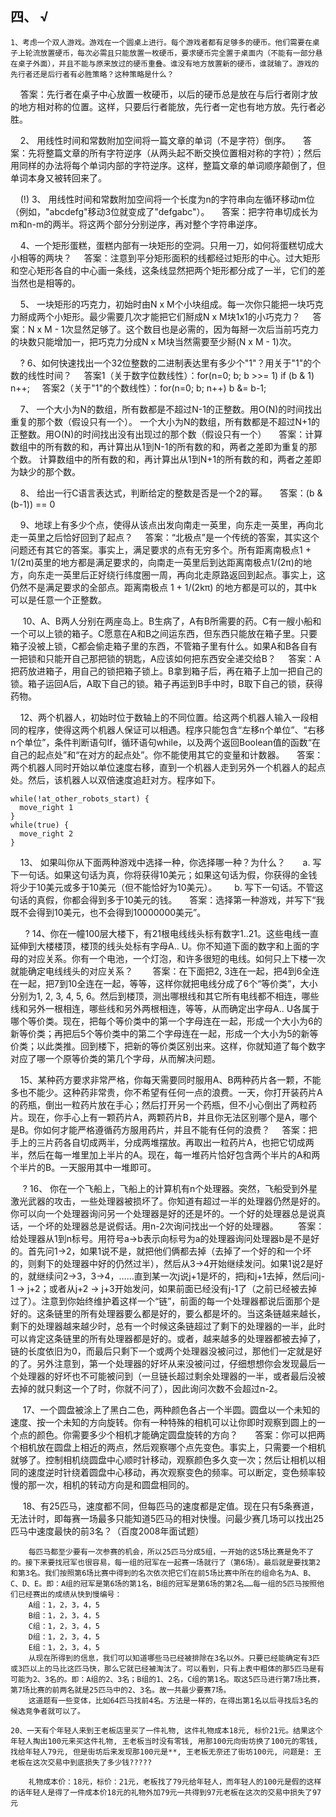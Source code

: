 ## 四、 √

    1、考虑一个双人游戏。游戏在一个圆桌上进行。每个游戏者都有足够多的硬币。他们需要在桌子上轮流放置硬币，每次必需且只能放置一枚硬币，要求硬币完全置于桌面内（不能有一部分悬在桌子外面），并且不能与原来放过的硬币重叠。谁没有地方放置新的硬币，谁就输了。游戏的先行者还是后行者有必胜策略？这种策略是什么？

    答案：先行者在桌子中心放置一枚硬币，以后的硬币总是放在与后行者刚才放的地方相对称的位置。这样，只要后行者能放，先行者一定也有地方放。先行者必胜。

    2、 用线性时间和常数附加空间将一篇文章的单词（不是字符）倒序。
    答案：先将整篇文章的所有字符逆序（从两头起不断交换位置相对称的字符）；然后用同样的办法将每个单词内部的字符逆序。这样，整篇文章的单词顺序颠倒了，但单词本身又被转回来了。

    (!) 3、 用线性时间和常数附加空间将一个长度为n的字符串向左循环移动m位（例如，"abcdefg"移动3位就变成了"defgabc"）。
    答案：把字符串切成长为m和n-m的两半。将这两个部分分别逆序，再对整个字符串逆序。

    4、一个矩形蛋糕，蛋糕内部有一块矩形的空洞。只用一刀，如何将蛋糕切成大小相等的两块？
    答案：注意到平分矩形面积的线都经过矩形的中心。过大矩形和空心矩形各自的中心画一条线，这条线显然把两个矩形都分成了一半，它们的差当然也是相等的。

    5、 一块矩形的巧克力，初始时由N x M个小块组成。每一次你只能把一块巧克力掰成两个小矩形。最少需要几次才能把它们掰成N x M块1x1的小巧克力？
    答案：N x M - 1次显然足够了。这个数目也是必需的，因为每掰一次后当前巧克力的块数只能增加一，把巧克力分成N x M块当然需要至少掰(N x M - 1)次。

    ? 6、如何快速找出一个32位整数的二进制表达里有多少个"1"？用关于"1"的个数的线性时间？
    答案1（关于数字位数线性）：for(n=0; b; b >>= 1) if (b & 1) n++; 
    答案2（关于"1"的个数线性）：for(n=0; b; n++) b &= b-1; 

    7、 一个大小为N的数组，所有数都是不超过N-1的正整数。用O(N)的时间找出重复的那个数（假设只有一个）。
        一个大小为N的数组，所有数都是不超过N+1的正整数。用O(N)的时间找出没有出现过的那个数（假设只有一个）
    答案：计算数组中的所有数的和，再计算出从1到N-1的所有数的和，两者之差即为重复的那个数。
            计算数组中的所有数的和，再计算出从1到N+1的所有数的和，两者之差即为缺少的那个数。

    8、 给出一行C语言表达式，判断给定的整数是否是一个2的幂。
    答案：(b & (b-1)) == 0

    9、地球上有多少个点，使得从该点出发向南走一英里，向东走一英里，再向北走一英里之后恰好回到了起点？
    答案：“北极点”是一个传统的答案，其实这个问题还有其它的答案。事实上，满足要求的点有无穷多个。所有距离南极点1 + 1/(2π)英里的地方都是满足要求的，向南走一英里后到达距离南极点1/(2π)的地方，向东走一英里后正好绕行纬度圈一周，再向北走原路返回到起点。事实上，这仍然不是满足要求的全部点。距离南极点 1 + 1/(2kπ) 的地方都是可以的，其中k可以是任意一个正整数。

     10、A、B两人分别在两座岛上。B生病了，A有B所需要的药。C有一艘小船和一个可以上锁的箱子。C愿意在A和B之间运东西，但东西只能放在箱子里。只要箱子没被上锁，C都会偷走箱子里的东西，不管箱子里有什么。如果A和B各自有一把锁和只能开自己那把锁的钥匙，A应该如何把东西安全递交给B？
    答案：A把药放进箱子，用自己的锁把箱子锁上。B拿到箱子后，再在箱子上加一把自己的锁。箱子运回A后，A取下自己的锁。箱子再运到B手中时，B取下自己的锁，获得药物。

    12、两个机器人，初始时位于数轴上的不同位置。给这两个机器人输入一段相同的程序，使得这两个机器人保证可以相遇。程序只能包含“左移n个单位”、“右移n个单位”，条件判断语句If，循环语句while，以及两个返回Boolean值的函数“在自己的起点处”和“在对方的起点处”。你不能使用其它的变量和计数器。
    答案：两个机器人同时开始以单位速度右移，直到一个机器人走到另外一个机器人的起点处。然后，该机器人以双倍速度追赶对方。程序如下。

    while(!at_other_robots_start) {
      move_right 1
    }
    while(true) {
      move_right 2
    }

    13、 如果叫你从下面两种游戏中选择一种，你选择哪一种？为什么？
      a. 写下一句话。如果这句话为真，你将获得10美元；如果这句话为假，你获得的金钱将少于10美元或多于10美元（但不能恰好为10美元）。
      b. 写下一句话。不管这句话的真假，你都会得到多于10美元的钱。
    答案：选择第一种游戏，并写下“我既不会得到10美元，也不会得到10000000美元”。

      ? 14、你在一幢100层大楼下，有21根电线线头标有数字1..21。这些电线一直延伸到大楼楼顶，楼顶的线头处标有字母A.. U。你不知道下面的数字和上面的字母的对应关系。你有一个电池，一个灯泡，和许多很短的电线。如何只上下楼一次就能确定电线线头的对应关系？
       答案：在下面把2, 3连在一起，把4到6全连在一起，把7到10全连在一起，等等，这样你就把电线分成了6个“等价类”，大小分别为1, 2, 3, 4, 5, 6。然后到楼顶，测出哪根线和其它所有电线都不相连，哪些线和另外一根相连，哪些线和另外两根相连，等等，从而确定出字母A.. U各属于哪个等价类。现在，把每个等价类中的第一个字母连在一起，形成一个大小为6的新等价类；再把后5个等价类中的第二个字母连在一起，形成一个大小为5的新等价类；以此类推。回到楼下，把新的等价类区别出来。这样，你就知道了每个数字对应了哪一个原等价类的第几个字母，从而解决问题。

    15、某种药方要求非常严格，你每天需要同时服用A、B两种药片各一颗，不能多也不能少。这种药非常贵，你不希望有任何一点的浪费。一天，你打开装药片A的药瓶，倒出一粒药片放在手心；然后打开另一个药瓶，但不小心倒出了两粒药片。现在，你手心上有一颗药片A，两颗药片B，并且你无法区别哪个是A，哪个是B。你如何才能严格遵循药方服用药片，并且不能有任何的浪费？
    答案：把手上的三片药各自切成两半，分成两堆摆放。再取出一粒药片A，也把它切成两半，然后在每一堆里加上半片的A。现在，每一堆药片恰好包含两个半片的A和两个半片的B。一天服用其中一堆即可。

     ? 16、 你在一个飞船上，飞船上的计算机有n个处理器。突然，飞船受到外星激光武器的攻击，一些处理器被损坏了。你知道有超过一半的处理器仍然是好的。你可以向一个处理器询问另一个处理器是好的还是坏的。一个好的处理器总是说真话，一个坏的处理器总是说假话。用n-2次询问找出一个好的处理器。
       答案：给处理器从1到n标号。用符号a->b表示向标号为a的处理器询问处理器b是不是好的。首先问1->2，如果1说不是，就把他们俩都去掉（去掉了一个好的和一个坏的，则剩下的处理器中好的仍然过半），然后从3->4开始继续发问。如果1说2是好的，就继续问2->3，3->4，……直到某一次j说j+1是坏的，把j和j+1去掉，然后问j-1 -> j+2；或者从j+2 -> j+3开始发问，如果前面已经没有j-1了（之前已经被去掉过了）。注意到你始终维护着这样一个“链”，前面的每一个处理器都说后面那个是好的。这条链里的所有处理器要么都是好的，要么都是坏的。当这条链越来越长，剩下的处理器越来越少时，总有一个时候这条链超过了剩下的处理器的一半，此时可以肯定这条链里的所有处理器都是好的。或者，越来越多的处理器都被去掉了，链的长度依旧为0，而最后只剩下一个或两个处理器没被问过，那他们一定就是好的了。另外注意到，第一个处理器的好坏从来没被问过，仔细想想你会发现最后一个处理器的好坏也不可能被问到（一旦链长超过剩余处理器的一半，或者最后没被去掉的就只剩这一个了时，你就不问了），因此询问次数不会超过n-2。

     17、一个圆盘被涂上了黑白二色，两种颜色各占一个半圆。圆盘以一个未知的速度、按一个未知的方向旋转。你有一种特殊的相机可以让你即时观察到圆上的一个点的颜色。你需要多少个相机才能确定圆盘旋转的方向？
      答案：你可以把两个相机放在圆盘上相近的两点，然后观察哪个点先变色。事实上，只需要一个相机就够了。控制相机绕圆盘中心顺时针移动，观察颜色多久变一次；然后让相机以相同的速度逆时针绕着圆盘中心移动，再次观察变色的频率。可以断定，变色频率较慢的那一次，相机的转动方向是和圆盘相同的。

     18、有25匹马，速度都不同，但每匹马的速度都是定值。现在只有5条赛道，无法计时，即每赛一场最多只能知道5匹马的相对快慢。问最少赛几场可以找出25匹马中速度最快的前3名？（百度2008年面试题）

        每匹马都至少要有一次参赛的机会，所以25匹马分成5组，一开始的这5场比赛是免不了的。接下来要找冠军也很容易，每一组的冠军在一起赛一场就行了（第6场）。最后就是要找第2和第3名。我们按照第6场比赛中得到的名次依次把它们在前5场比赛中所在的组命名为A、B、C、D、E。即：A组的冠军是第6场的第1名，B组的冠军是第6场的第2名……每一组的5匹马按照他们已经赛出的成绩从快到慢编号：
        A组：1，2，3，4，5
        B组：1，2，3，4，5
        C组：1，2，3，4，5
        D组：1，2，3，4，5
        E组：1，2，3，4，5
        从现在所得到的信息，我们可以知道哪些马已经被排除在3名以外。只要已经能确定有3匹或3匹以上的马比这匹马快，那么它就已经被淘汰了。可以看到，只有上表中粗体的那5匹马是有可能为2、3名的。即：A组的2、3名；B组的1、2名，C组的第1名。取这5匹马进行第7场比赛，第7场比赛的前两名就是25匹马中的2、3名。故一共最少要赛7场。
        这道题有一些变体，比如64匹马找前4名。方法是一样的，在得出第1名以后寻找后3名的候选竞争者就可以了。

    20、一天有个年轻人来到王老板店里买了一件礼物, 这件礼物成本18元, 标价21元。结果这个年轻人掏出100元来买这件礼物, 王老板当时没有零钱, 用那100元向街坊换了100元的零钱, 找给年轻人79元, 但是街坊后来发现那100元是**, 王老板无奈还了街坊100元, 问题是: 王老板在这次交易中到底损失了多少钱?????

        礼物成本价：18元，标价：21元，老板找了79元给年轻人，而年轻人的100元是假的这样的话年轻人是得了一件成本价18元的礼物外加79元一共得到97元老板在这次的交易中损失了97元
